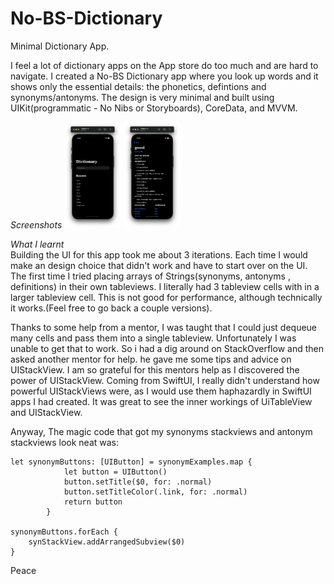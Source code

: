 # No-BS-Dictionary
Minimal Dictionary App.

I feel a lot of dictionary apps on the App store do too much and are hard to navigate.
I created a No-BS Dictionary app where you look up words and it shows only the essential details: the phonetics, defintions and synonyms/antonyms. 
The design is very minimal and built using UIKit(programmatic - No Nibs or Storyboards), CoreData, and MVVM.

*Screenshots*
<img src="https://github.com/thompson-dean/No-BS-Dictionary/blob/main/screenshots/screen01.png" width=18% height=18%> <img src="https://github.com/thompson-dean/No-BS-Dictionary/blob/main/screenshots/screen02.png" width=18% height=18%> 


*What I learnt* <br>
Building the UI for this app took me about 3 iterations. Each time I would make an design choice that didn't work and have to start over on the UI. The first time I tried placing arrays of Strings(synonyms, antonyms , definitions) in their own tableviews. I literally had 3 tableview cells with in a larger tableview cell. This is not good for performance, although technically it works.(Feel free to go back a couple versions).

Thanks to some help from a mentor, I was taught that I could just dequeue many cells and pass them into a single tableview. Unfortunately I was unable to get that to work. So i had a dig around on StackOverflow and then asked another mentor for help. he gave me some tips and advice on UIStackView. I am so grateful for this mentors help as I discovered the power of UIStackView. Coming from SwiftUI, I really didn't understand how powerful UIStackViews were, as I would use them haphazardly in SwiftUI apps I had created. It was great to see the inner workings of UiTableView and UIStackView. 

Anyway, The magic code that got my synonyms stackviews and antonym stackviews look neat was:

```
let synonymButtons: [UIButton] = synonymExamples.map {
            let button = UIButton()
            button.setTitle($0, for: .normal)
            button.setTitleColor(.link, for: .normal)
            return button
        }
        
synonymButtons.forEach {
    synStackView.addArrangedSubview($0)
}
```
Peace             



